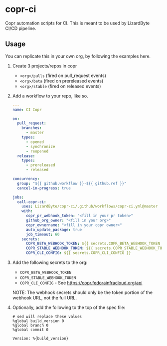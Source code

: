 # copr-ci
Copr automation scripts for CI. This is meant to be used by LizardByte CI/CD pipeline.

## Usage

You can replicate this in your own org, by following the examples here.

1. Create 3 projects/repos in copr

   - `<org>/pulls` (fired on pull_request events)
   - `<org>/beta` (fired on prereleased events)
   - `<org>/stable` (fired on released events)

2. Add a workflow to your repo, like so.

   ```yml
   ---
   name: CI Copr

   on:
     pull_request:
       branches:
         - master
       types:
         - opened
         - synchronize
         - reopened
     release:
       types:
         - prereleased
         - released

   concurrency:
     group: "${{ github.workflow }}-${{ github.ref }}"
     cancel-in-progress: true

   jobs:
     call-copr-ci:
       uses: LizardByte/copr-ci/.github/workflows/copr-ci.yml@master
       with:
         copr_pr_webhook_token: "<fill in your pr token>"
         github_org_owner: "<fill in your org>"
         copr_ownername: "<fill in your copr owner>"
         auto_update_package: true
         job_timeout: 60
       secrets:
         COPR_BETA_WEBHOOK_TOKEN: ${{ secrets.COPR_BETA_WEBHOOK_TOKEN }}
         COPR_STABLE_WEBHOOK_TOKEN: ${{ secrets.COPR_STABLE_WEBHOOK_TOKEN }}
         COPR_CLI_CONFIG: ${{ secrets.COPR_CLI_CONFIG }}
   ```

3. Add the following secrets to the org:

   - `COPR_BETA_WEBHOOK_TOKEN`
   - `COPR_STABLE_WEBHOOK_TOKEN`
   - `COPR_CLI_CONFIG` - See https://copr.fedorainfracloud.org/api

   NOTE: The webhook secrets should only be the token portion of the webhook URL, not the full URL.

4. Optionally, add the following to the top of the spec file:

   ```rpmspec
   # sed will replace these values
   %global build_version 0
   %global branch 0
   %global commit 0

   Version: %{build_version}
   ```
